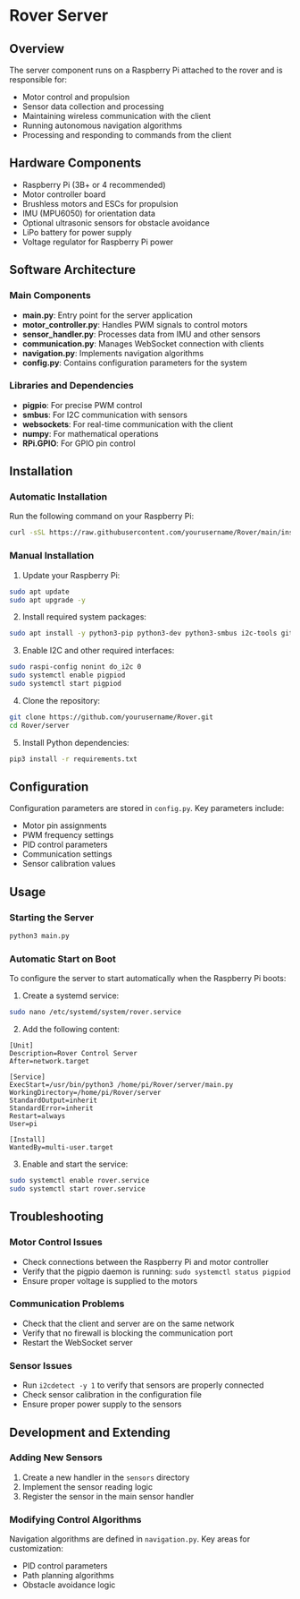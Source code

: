 # Rover Server

## Overview
The server component runs on a Raspberry Pi attached to the rover and is responsible for:
- Motor control and propulsion
- Sensor data collection and processing
- Maintaining wireless communication with the client
- Running autonomous navigation algorithms
- Processing and responding to commands from the client

## Hardware Components
- Raspberry Pi (3B+ or 4 recommended)
- Motor controller board
- Brushless motors and ESCs for propulsion
- IMU (MPU6050) for orientation data
- Optional ultrasonic sensors for obstacle avoidance
- LiPo battery for power supply
- Voltage regulator for Raspberry Pi power

## Software Architecture

### Main Components
- **main.py**: Entry point for the server application
- **motor_controller.py**: Handles PWM signals to control motors
- **sensor_handler.py**: Processes data from IMU and other sensors
- **communication.py**: Manages WebSocket connection with clients
- **navigation.py**: Implements navigation algorithms
- **config.py**: Contains configuration parameters for the system

### Libraries and Dependencies
- **pigpio**: For precise PWM control
- **smbus**: For I2C communication with sensors
- **websockets**: For real-time communication with the client
- **numpy**: For mathematical operations
- **RPi.GPIO**: For GPIO pin control

## Installation

### Automatic Installation
Run the following command on your Raspberry Pi:
```bash
curl -sSL https://raw.githubusercontent.com/yourusername/Rover/main/install_server.sh | bash
```

### Manual Installation

1. Update your Raspberry Pi:
```bash
sudo apt update
sudo apt upgrade -y
```

2. Install required system packages:
```bash
sudo apt install -y python3-pip python3-dev python3-smbus i2c-tools git pigpio python3-pigpio
```

3. Enable I2C and other required interfaces:
```bash
sudo raspi-config nonint do_i2c 0
sudo systemctl enable pigpiod
sudo systemctl start pigpiod
```

4. Clone the repository:
```bash
git clone https://github.com/yourusername/Rover.git
cd Rover/server
```

5. Install Python dependencies:
```bash
pip3 install -r requirements.txt
```

## Configuration

Configuration parameters are stored in `config.py`. Key parameters include:
- Motor pin assignments
- PWM frequency settings
- PID control parameters
- Communication settings
- Sensor calibration values

## Usage

### Starting the Server
```bash
python3 main.py
```

### Automatic Start on Boot
To configure the server to start automatically when the Raspberry Pi boots:

1. Create a systemd service:
```bash
sudo nano /etc/systemd/system/rover.service
```

2. Add the following content:
```
[Unit]
Description=Rover Control Server
After=network.target

[Service]
ExecStart=/usr/bin/python3 /home/pi/Rover/server/main.py
WorkingDirectory=/home/pi/Rover/server
StandardOutput=inherit
StandardError=inherit
Restart=always
User=pi

[Install]
WantedBy=multi-user.target
```

3. Enable and start the service:
```bash
sudo systemctl enable rover.service
sudo systemctl start rover.service
```

## Troubleshooting

### Motor Control Issues
- Check connections between the Raspberry Pi and motor controller
- Verify that the pigpio daemon is running: `sudo systemctl status pigpiod`
- Ensure proper voltage is supplied to the motors

### Communication Problems
- Check that the client and server are on the same network
- Verify that no firewall is blocking the communication port
- Restart the WebSocket server

### Sensor Issues
- Run `i2cdetect -y 1` to verify that sensors are properly connected
- Check sensor calibration in the configuration file
- Ensure proper power supply to the sensors

## Development and Extending

### Adding New Sensors
1. Create a new handler in the `sensors` directory
2. Implement the sensor reading logic
3. Register the sensor in the main sensor handler

### Modifying Control Algorithms
Navigation algorithms are defined in `navigation.py`. Key areas for customization:
- PID control parameters
- Path planning algorithms
- Obstacle avoidance logic

